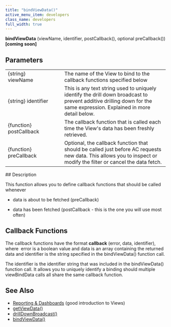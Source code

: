 ```yaml
---
title: "bindViewData()"
active_menu_item: developers
class_name: developers
full_width: true
---
```



**bindViewData** (viewName, identifier, postCallback(), optional preCallback()) **[coming soon]**

## Parameters

<table>
<tr>
<td width="202">
{string} viewName

</td>
<td width="17">
</td>
<td width="661">
The name of the View to bind to the callback functions specified below

</td>
</tr>
<tr>
<td width="202">
{string} identifier

</td>
<td width="17">
</td>
<td width="661">
This is any text string used to uniquely identify the drill down broadcast to prevent additive drilling down for the same expression. Explained in more detail below.

</td>
</tr>
<tr>
<td width="202">
{function} postCallback

</td>
<td width="17">
</td>
<td width="661">
The callback function that is called each time the View's data has been freshly retrieved.

</td>
</tr>
<tr>
<td width="202">
{function} preCallback

</td>
<td width="17">
</td>
<td width="661">
Optional, the callback function that should be called just before AC requests new data. This allows you to inspect or modify the filter or cancel the data fetch.

</td>
</tr>
</table>
## Description

This function allows you to define callback functions that should be called whenever

 - data is about to be fetched (preCallback)

 - data has been fetched (postCallback - this is the one you will use most often)

## Callback Functions

The callback functions have the format **callback** (error, data, identifier), where  error is a boolean value and data is an array containing the returned data and identifier is the string specified in the bindViewData() function call.

The identifier is the identifier string that was included in the bindViewData() function call. It allows you to uniquely identify a binding should multiple viewBindData calls all share the same callback function.

## See Also

 - [Reporting & Dashboards](/developers/documentation/product-guide/advanced-features/data-integration-reporting-dashboards/) (good introduction to Views)
 - [getViewData()](/developers/documentation/scripting-apis/client-api/data-view-functions/getviewdata)
 - [drillDownBroadcast()](/developers/documentation/scripting-apis/client-api/data-view-functions/drilldownbroadcast)
 - [bindViewData()](/developers/documentation/scripting-apis/client-api/data-view-functions/setviewcallback)

